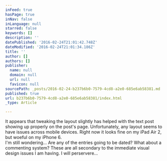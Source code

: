 ```yaml
---
inFeed: true
hasPage: true
inNav: false
inLanguage: null
starred: false
keywords: []
description: ''
datePublished: '2016-02-24T21:01:42.748Z'
dateModified: '2016-02-24T21:01:34.186Z'
title: ''
author: []
authors: []
publisher:
  name: null
  domain: null
  url: null
  favicon: null
sourcePath: _posts/2016-02-24-b237b6b0-7579-4cd8-a2e0-685e6ab58381.md
published: true
url: b237b6b0-7579-4cd8-a2e0-685e6ab58381/index.html
_type: Article

---
```

It appears that tweaking the layout slightly has helped with the text post showing up properly on the post's page. Unfortunately, any layout seems to have issues across mobile devices. Right now it looks fine on my iPad Air 2, but woeful on my iPhone 6\.   
I'm still wondering... Are any of the entries going to be dated? What about a commenting system? These are all secondary to the immediate visual design issues I am having. I will perservere...